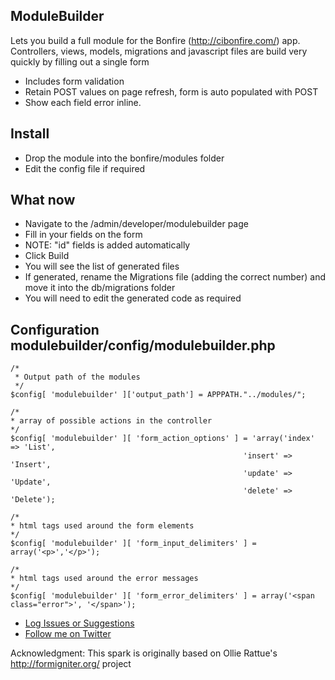 ## ModuleBuilder

Lets you build a full module for the Bonfire (http://cibonfire.com/) app. Controllers, views, models, migrations and javascript files are build very quickly by filling out a single form

- Includes form validation
- Retain POST values on page refresh, form is auto populated with POST
- Show each field error inline.

## Install

- Drop the module into the bonfire/modules folder
- Edit the config file if required

## What now
- Navigate to the /admin/developer/modulebuilder page
- Fill in your fields on the form
- NOTE: "id" fields is added automatically
- Click Build
- You will see the list of generated files
- If generated, rename the Migrations file (adding the correct number) and move it into the db/migrations folder
- You will need to edit the generated code as required

## Configuration modulebuilder/config/modulebuilder.php

	/*
	 * Output path of the modules
	 */
	$config[ 'modulebuilder' ]['output_path'] = APPPATH."../modules/";

    /*
    * array of possible actions in the controller
    */
    $config[ 'modulebuilder' ][ 'form_action_options' ] = 'array('index' => 'List', 
														'insert' => 'Insert', 
														'update' => 'Update', 
														'delete' => 'Delete');
	
    /*
    * html tags used around the form elements
    */
	$config[ 'modulebuilder' ][ 'form_input_delimiters' ] = array('<p>','</p>');

    /*
    * html tags used around the error messages
    */
	$config[ 'modulebuilder' ][ 'form_error_delimiters' ] = array('<span class="error">', '</span>');



- [Log Issues or Suggestions](https://github.com/seandowney/bonfire_modulebuilder/issues)
- [Follow me on Twitter](http://twitter.com/downey_sean)


Acknowledgment: This spark is originally based on Ollie Rattue's http://formigniter.org/ project